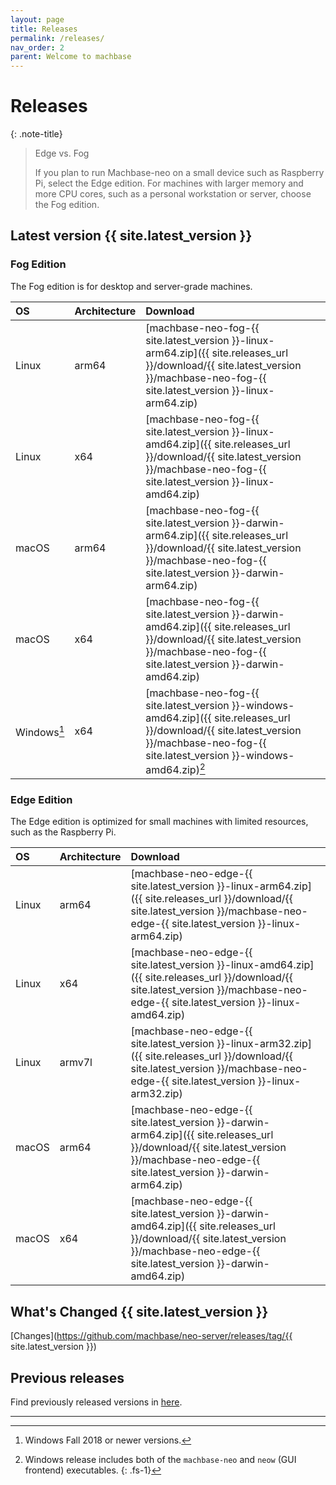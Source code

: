 ```yaml
---
layout: page
title: Releases
permalink: /releases/
nav_order: 2
parent: Welcome to machbase
---
```


# Releases

{: .note-title}
> Edge vs. Fog
>
> If you plan to run Machbase-neo on a small device such as Raspberry Pi, select the Edge edition.
> For machines with larger memory and more CPU cores, such as a personal workstation or server, choose the Fog edition.

## Latest version {{ site.latest_version }}

### Fog Edition

The Fog edition is for desktop and server-grade machines.

| OS         | Architecture   |  Download |
|:-----------|:---------------|:----------|
| Linux      | arm64          | [machbase-neo-fog-{{ site.latest_version }}-linux-arm64.zip]({{ site.releases_url }}/download/{{ site.latest_version }}/machbase-neo-fog-{{ site.latest_version }}-linux-arm64.zip)   |
| Linux      | x64            | [machbase-neo-fog-{{ site.latest_version }}-linux-amd64.zip]({{ site.releases_url }}/download/{{ site.latest_version }}/machbase-neo-fog-{{ site.latest_version }}-linux-amd64.zip)   |
| macOS      | arm64          | [machbase-neo-fog-{{ site.latest_version }}-darwin-arm64.zip]({{ site.releases_url }}/download/{{ site.latest_version }}/machbase-neo-fog-{{ site.latest_version }}-darwin-arm64.zip) |
| macOS      | x64            | [machbase-neo-fog-{{ site.latest_version }}-darwin-amd64.zip]({{ site.releases_url }}/download/{{ site.latest_version }}/machbase-neo-fog-{{ site.latest_version }}-darwin-amd64.zip) |
| Windows[^1]    | x64            | [machbase-neo-fog-{{ site.latest_version }}-windows-amd64.zip]({{ site.releases_url }}/download/{{ site.latest_version }}/machbase-neo-fog-{{ site.latest_version }}-windows-amd64.zip)[^2] |


### Edge Edition

The Edge edition is optimized for small machines with limited resources, such as the Raspberry Pi.

| OS         | Architecture   |  Download |
|:-----------|:---------------|:----------|
| Linux      | arm64          | [machbase-neo-edge-{{ site.latest_version }}-linux-arm64.zip]({{ site.releases_url }}/download/{{ site.latest_version }}/machbase-neo-edge-{{ site.latest_version }}-linux-arm64.zip)   |
| Linux      | x64            | [machbase-neo-edge-{{ site.latest_version }}-linux-amd64.zip]({{ site.releases_url }}/download/{{ site.latest_version }}/machbase-neo-edge-{{ site.latest_version }}-linux-amd64.zip)   |
| Linux      | armv7l         | [machbase-neo-edge-{{ site.latest_version }}-linux-arm32.zip]({{ site.releases_url }}/download/{{ site.latest_version }}/machbase-neo-edge-{{ site.latest_version }}-linux-arm32.zip)   |
| macOS      | arm64          | [machbase-neo-edge-{{ site.latest_version }}-darwin-arm64.zip]({{ site.releases_url }}/download/{{ site.latest_version }}/machbase-neo-edge-{{ site.latest_version }}-darwin-arm64.zip) |
| macOS      | x64            | [machbase-neo-edge-{{ site.latest_version }}-darwin-amd64.zip]({{ site.releases_url }}/download/{{ site.latest_version }}/machbase-neo-edge-{{ site.latest_version }}-darwin-amd64.zip) |

<!--
### GUI Launcher for macOS

The (_experimental_) GUI releases for macOS users.

| OS         | Architecture   |  Download |
|:-----------|:---------------|:----------|
| macOS      | Apple          | [neow-fog-{{ site.latest_version }}-darwin-arm64.zip]({{ site.releases_url }}/download/{{ site.latest_version }}/neow-fog-{{ site.latest_version }}-darwin-arm64.zip)|
| macOS      | Intel          | [neow-fog-{{ site.latest_version }}-darwin-amd64.zip]({{ site.releases_url }}/download/{{ site.latest_version }}/neow-fog-{{ site.latest_version }}-darwin-amd64.zip)|
-->

## What's Changed {{ site.latest_version }}

[Changes](https://github.com/machbase/neo-server/releases/tag/{{ site.latest_version }})

## Previous releases

Find previously released versions in [here](https://github.com/machbase/neo-server/releases).

--------------

[^1]: Windows Fall 2018 or newer versions.
[^2]: Windows release includes both of the `machbase-neo` and `neow` (GUI frontend) executables.
{: .fs-1}
